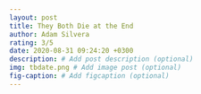 ```yaml
---
layout: post
title: They Both Die at the End
author: Adam Silvera
rating: 3/5
date: 2020-08-31 09:24:20 +0300
description: # Add post description (optional)
img: tbdate.png # Add image post (optional)
fig-caption: # Add figcaption (optional)
---
```

